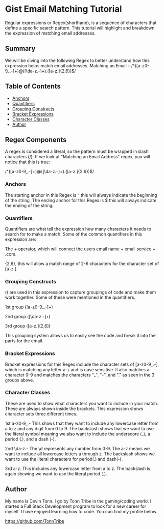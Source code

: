 # Gist Email Matching Tutorial

Regular expressions or Regex(shorthand), is a sequence of characters that define a specific search pattern. This tutorial will highlight and breakdown the expression of matching email addresses. 

## Summary

We will be diving into the following Regex to better understand how this expression helps match email addresses. 
Matching an Email – /^([a-z0-9_\.-]+)@([\da-z\.-]+)\.([a-z\.]{2,6})$/

## Table of Contents

- [Anchors](#anchors)
- [Quantifiers](#quantifiers)
- [Grouping Constructs](#grouping-constructs)
- [Bracket Expressions](#bracket-expressions)
- [Character Classes](#character-classes)
- [Author](#author)

## Regex Components

A regex is considered a literal, so the pattern must be wrapped in slash characters (/). If we look at "Matching an Email Address" regex, you will notice that this is true:

/^([a-z0-9_\.-]+)@([\da-z\.-]+)\.([a-z\.]{2,6})$/

### Anchors

The starting anchor in this Regex is ^ this will always indicate the beginning of the string. The ending anchor for this Regex is $ this will always indicate the ending of the string.

### Quantifiers

Quantifiers are what tell the expression how many characters it needs to search for to make a match. Some of the common quantifiers in this expression are:

The + operator, which will connect the users email name + email service + .com.

{2,6}, this will allow a match range of 2-6 characters for the character set of [a-z\.].


### Grouping Constructs

() are used in this expression to capture groupings of code and make them work together. Some of these were mentioned in the quantifiers.

1st group ([a-z0-9_\.-]+)

2nd group ([\da-z\.-]+)

3rd group ([a-z\.]{2,6})

This grouping system allows us to easily see the code and break it into the parts for the email.

### Bracket Expressions

Bracket expressions for this Regex include the character sets of [a-z0-9_\.-], which is matching any letter a-z and is case sensitive. It also matches a character 0-9 and matches the characters "_", "-", and "." as seen in the 3 groups above.

### Character Classes

These are used to show what characters you want to include in your match. These are always shown inside the brackets. This expression shows character sets three different times. 

1st a-z0-9_\.- This shows that they want to include any lowercase letter from a to z and any digit from 0 to 9. The backslash shows that we want to use the literal symbol meaning we also want to include the underscore (\_), a period (.), and a dash (-).

2nd \da-z\.- The \d represents any number from 0-9. The a-z means we want to include all lowercase letters a through z. The backslash shows we want to use the literal characters for period(.) and dash(-).

3rd a-z\. This includes any lowercase letter from a to z. The backslash is again showing we want to use the literal period (.).

## Author

My name is Devin Tonn. I go by Tonn Tribe in the gaming/coding world. I started a Full Stack Development program to look for a new career for myself. I have enjoyed learning how to code. You can find my profile below. 

https://github.com/TonnTribe
